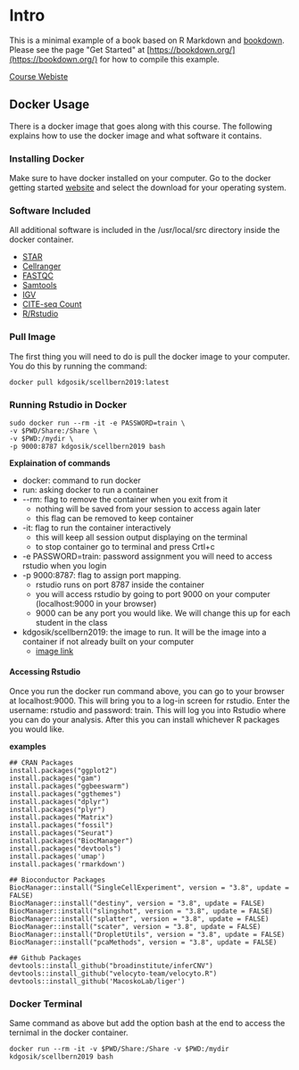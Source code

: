 # Intro

 This is a minimal example of a book based on R Markdown and [bookdown](https://github.com/rstudio/bookdown). Please see the page "Get Started" at [https://bookdown.org/](https://bookdown.org/) for how to compile this example.
 
[Course Webiste](https://broadinstitute.github.io/2019_scWorkshop/)


## Docker Usage

There is a docker image that goes along with this course.  The following explains how to use the docker image and what software it contains.  

### Installing Docker

Make sure to have docker installed on your computer. Go to the docker getting started [website](https://www.docker.com/get-started) and select the download for your operating system.  


### Software Included

All additional software is included in the /usr/local/src directory inside the docker container.  

  - [STAR](https://github.com/alexdobin/STAR)
  - [Cellranger](https://support.10xgenomics.com/single-cell-gene-expression/software/pipelines/latest/installation)
  - [FASTQC](https://www.bioinformatics.babraham.ac.uk/projects/download.html)
  - [Samtools](https://github.com/samtools/samtools)
  - [IGV](http://software.broadinstitute.org/software/igv/)
  - [CITE-seq Count](https://github.com/Hoohm/CITE-seq-Count)
  - [R/Rstudio](https://www.rstudio.com/)
  
  
### Pull Image

The first thing you will need to do is pull the docker image to your computer.  You do this by running the command:

```{bash}
docker pull kdgosik/scellbern2019:latest
```

### Running Rstudio in Docker

```{bash}
sudo docker run --rm -it -e PASSWORD=train \
-v $PWD/Share:/Share \
-v $PWD:/mydir \
-p 9000:8787 kdgosik/scellbern2019 bash
```

**Explaination of commands**
  - docker: command to run docker
  - run: asking docker to run a container
  - --rm: flag to remove the container when you exit from it
      - nothing will be saved from your session to access again later
      - this flag can be removed to keep container
  - -it: flag to run the container interactively
    - this will keep all session output displaying on the terminal
    - to stop container go to terminal and press Crtl+c
  - -e PASSWORD=train: password assignment you will need to access rstudio when you login
  - -p 9000:8787: flag to assign port mapping.
    - rstudio runs on port 8787 inside the container
    - you will access rstudio by going to port 9000 on your computer (localhost:9000 in your browser)
    - 9000 can be any port you would like.  We will change this up for each student in the class
  - kdgosik/scellbern2019: the image to run.  It will be the image into a container if not already built on your computer
    - [image link](https://hub.docker.com/r/kdgosik/scellbern2019)


#### Accessing Rstudio
Once you run the docker run command above, you can go to your browser at localhost:9000.  This will bring you to a log-in screen for rstudio.  Enter the username: rstudio and password: train.  This will log you into Rstudio where you can do your analysis.  After this you can install whichever R packages you would like.  


**examples**
```{R}
## CRAN Packages
install.packages("ggplot2")
install.packages("gam")
install.packages("ggbeeswarm")
install.packages("ggthemes")
install.packages("dplyr")
install.packages("plyr")
install.packages("Matrix")
install.packages("fossil")
install.packages("Seurat")
install.packages("BiocManager")
install.packages("devtools")
install.packages('umap')
install.packages('rmarkdown')

## Bioconductor Packages
BiocManager::install("SingleCellExperiment", version = "3.8", update = FALSE)
BiocManager::install("destiny", version = "3.8", update = FALSE)
BiocManager::install("slingshot", version = "3.8", update = FALSE)
BiocManager::install("splatter", version = "3.8", update = FALSE)
BiocManager::install("scater", version = "3.8", update = FALSE)
BiocManager::install("DropletUtils", version = "3.8", update = FALSE)
BiocManager::install("pcaMethods", version = "3.8", update = FALSE)

## Github Packages
devtools::install_github("broadinstitute/inferCNV")
devtools::install_github("velocyto-team/velocyto.R")
devtools::install_github('MacoskoLab/liger')
```

### Docker Terminal

Same command as above but add the option bash at the end to access the ternimal in the docker container.

```{bash}
docker run --rm -it -v $PWD/Share:/Share -v $PWD:/mydir kdgosik/scellbern2019 bash
```
